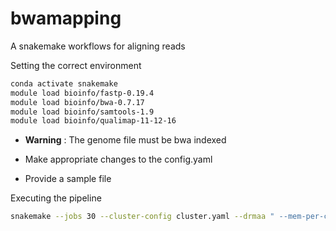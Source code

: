 # bwamapping
A snakemake workflows for aligning reads


Setting the correct environment
```bash
conda activate snakemake
module load bioinfo/fastp-0.19.4
module load bioinfo/bwa-0.7.17
module load bioinfo/samtools-1.9
module load bioinfo/qualimap-11-12-16
```

- **Warning** : The genome file must be bwa indexed

- Make appropriate changes to the config.yaml

- Provide a sample file

Executing the pipeline
```bash
snakemake --jobs 30 --cluster-config cluster.yaml --drmaa " --mem-per-cpu={cluster.mem}000 --mincpus={threads} --time={cluster.time} -J {cluster.name} -N 1=1" -p -n
```

